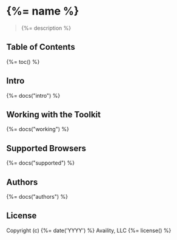 # {%= name %}

> {%= description %}

## Table of Contents
{%= toc() %}

## Intro
{%= docs("intro") %}

## Working with the Toolkit
{%= docs("working") %}

## Supported Browsers
{%= docs("supported") %}

## Authors
{%= docs("authors") %}

## License
Copyright (c) {%= date('YYYY') %} Availity, LLC
{%= license() %}
